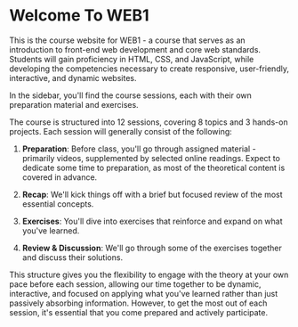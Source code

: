 # Welcome To WEB1

This is the course website for WEB1 - a course that serves as an introduction to front-end web development and core web standards. Students will gain proficiency in HTML, CSS, and JavaScript, while developing the competencies necessary to create responsive, user-friendly, interactive, and dynamic websites.

In the sidebar, you'll find the course sessions, each with their own preparation material and exercises.

The course is structured into 12 sessions, covering 8 topics and 3 hands-on projects. Each session will generally consist of the following:

1. **Preparation**: Before class, you'll go through assigned material - primarily videos, supplemented by selected online readings. Expect to dedicate some time to preparation, as most of the theoretical content is covered in advance.

2. **Recap**: We'll kick things off with a brief but focused review of the most essential concepts.

3. **Exercises**: You'll dive into exercises that reinforce and expand on what you've learned.

4. **Review & Discussion**: We'll go through some of the exercises together and discuss their solutions.

This structure gives you the flexibility to engage with the theory at your own pace before each session, allowing our time together to be dynamic, interactive, and focused on applying what you've learned rather than just passively absorbing information. However, to get the most out of each session, it's essential that you come prepared and actively participate.

<!-- ## Learning Objectives

### Knowledge

You will gain the knowledge to:

-   Describe the fundamental principles of the web infrastructure.
-   Understand the roles of HTML, CSS, and JavaScript in web development.
-   Identify basic HTML elements and attributes.
-   Explain the principles of semantic HTML and its importance in structuring web content.
-   Describe the core concepts and techniques of CSS for styling a web page, including syntax, selectors, the cascade algorithm, specificity, inheritance, the box model, and styling methods.
-   Explain the DOM, how it can be used to access and modify elements on a webpage, and how it can be used in conjunction with other Web APIs to make a page more interactive.
-   Explain the structure and usage of JSON.
-   Summarize usability testing methods.
-   Reflect on the role of the user in web development.

### Skills

You will gain the skills to:

-   Create the structure of a web page with basic HTML elements and attributes.
-   Create a responsive layout using flow, flexbox, grid, and media queries.
-   Set up and organize a development environment and leverage browser developer tools.
-   Host websites as static files.
-   Write JavaScript code, utilizing variables, functions, conditionals, loops, objects, and Web APIs to create interactive websites.
-   Store data client-side using the Web Storage API.
-   Validate and handle HTML Forms.
-   Utilize the Fetch API to communicate with a server.
-   Assess and improve the accessibility of a website.
-   Apply established UI design patterns and heuristics to enhance the user experience.

### Competencies

You will gain the competencies to:

-   Create responsive, user-friendly, interactive, and dynamic websites.
-   Establish a strong foundation in core web standards, preparing for the development of web applications using modern frameworks and tools.
-   Work with UI/UX designers to translate design handoffs into fully functional websites.
-   Collaborate with backend developers to create dynamic websites with client/server communication.

## Examination

Individual oral exam, 20 minutes, without preparation.

The student will draw from a pool of known questions and is expected to reference relevant course projects as part of their answer. This involves demonstrating and potentially writing or modifying source code during the exam.

The final grade will be based on an overall assessment of the projects presented and the oral examination.

Internal assessment. -->
